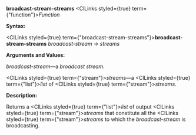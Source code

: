 **broadcast-stream-streams** <ClLinks styled={true} term={"function"}><i>Function</i></ClLinks> 



**Syntax:** 



<ClLinks styled={true} term={"broadcast-stream-streams"}><b>broadcast-stream-streams</b></ClLinks> *broadcast-stream → streams* 



**Arguments and Values:** 



*broadcast-stream*—a *broadcast stream*. 



<ClLinks styled={true} term={"stream"}><i>streams</i></ClLinks>—a <ClLinks styled={true} term={"list"}><i>list</i></ClLinks> of <ClLinks styled={true} term={"stream"}><i>streams</i></ClLinks>. 



**Description:** 



Returns a <ClLinks styled={true} term={"list"}><i>list</i></ClLinks> of output <ClLinks styled={true} term={"stream"}><i>streams</i></ClLinks> that constitute all the <ClLinks styled={true} term={"stream"}><i>streams</i></ClLinks> to which the *broadcast-stream* is broadcasting. 



